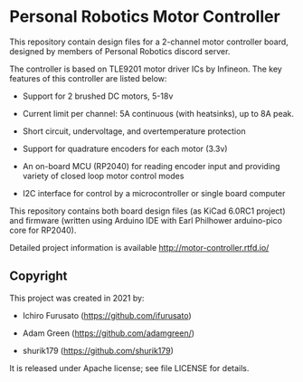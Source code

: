 # Personal Robotics Motor Controller


This repository contain design files for a 2-channel motor
controller board, designed by members of Personal Robotics discord server.


The controller is based on TLE9201 motor driver ICs by Infineon. The  key
features of this controller are listed below:

* Support for 2 brushed DC motors, 5-18v

* Current limit per channel: 5A continuous (with heatsinks), up to 8A peak.

* Short circuit, undervoltage, and overtemperature protection

* Support for quadrature encoders for each motor (3.3v)

* An on-board MCU (RP2040) for reading encoder input and
  providing variety of closed loop motor control modes

* I2C interface for control by a microcontroller or single board computer

This repository contains both board design files (as KiCad 6.0RC1 project) and
firmware (written using Arduino IDE with Earl Philhower arduino-pico core for RP2040).

Detailed project information is available http://motor-controller.rtfd.io/

## Copyright

This project was created in 2021  by:

* Ichiro Furusato  (https://github.com/ifurusato)

* Adam Green (https://github.com/adamgreen/)

* shurik179 (https://github.com/shurik179)

It is released under Apache license; see file LICENSE for details.
